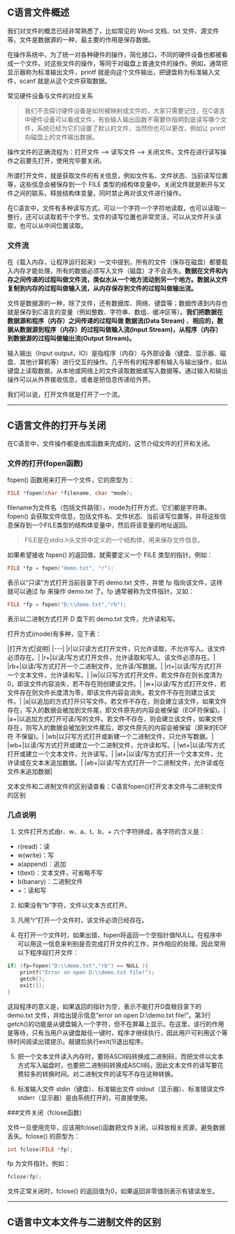 ## C语言文件概述

我们对文件的概念已经非常熟悉了，比如常见的 Word 文档、txt 文件、源文件等。文件是数据源的一种，最主要的作用是保存数据。

在操作系统中，为了统一对各种硬件的操作，简化接口，不同的硬件设备也都被看成一个文件。对这些文件的操作，等同于对磁盘上普通文件的操作。例如，通常把显示器称为标准输出文件，printf 就是向这个文件输出，把键盘称为标准输入文件，scanf 就是从这个文件获取数据。

常见硬件设备与文件的对应关系

> 我们不去探讨硬件设备是如何被映射成文件的，大家只需要记住，在C语言中硬件设备可以看成文件，有些输入输出函数不需要你指明到底读写哪个文件，系统已经为它们设置了默认的文件，当然你也可以更改，例如让 printf 向磁盘上的文件输出数据。

操作文件的正确流程为：打开文件 --> 读写文件 --> 关闭文件。文件在进行读写操作之前要先打开，使用完毕要关闭。

所谓打开文件，就是获取文件的有关信息，例如文件名、文件状态、当前读写位置等，这些信息会被保存到一个 FILE 类型的结构体变量中。关闭文件就是断开与文件之间的联系，释放结构体变量，同时禁止再对该文件进行操作。

在C语言中，文件有多种读写方式，可以一个字符一个字符地读取，也可以读取一整行，还可以读取若干个字节。文件的读写位置也非常灵活，可以从文件开头读取，也可以从中间位置读取。

### 文件流

在《载入内存，让程序运行起来》一文中提到，所有的文件（保存在磁盘）都要载入内存才能处理，所有的数据必须写入文件（磁盘）才不会丢失。**数据在文件和内存之间传递的过程叫做文件流，类似水从一个地方流动到另一个地方。数据从文件复制到内存的过程叫做输入流，从内存保存到文件的过程叫做输出流。**

文件是数据源的一种，除了文件，还有数据库、网络、键盘等；数据传递到内存也就是保存到C语言的变量（例如整数、字符串、数组、缓冲区等）。**我们把数据在数据源和程序（内存）之间传递的过程叫做 数据流(Data Stream)** 。**相应的，数据从数据源到程序（内存）的过程叫做输入流(Input Stream)，从程序（内存）到数据源的过程叫做输出流(Output Stream)。**

输入输出（Input output，IO）是指程序（内存）与外部设备（键盘、显示器、磁盘、其他计算机等）进行交互的操作。几乎所有的程序都有输入与输出操作，如从键盘上读取数据，从本地或网络上的文件读取数据或写入数据等。通过输入和输出操作可以从外界接收信息，或者是把信息传递给外界。

我们可以说，打开文件就是打开了一个流。

-----

## C语言文件的打开与关闭

在C语言中，文件操作都是由库函数来完成的，这节介绍文件的打开和关闭。

### 文件的打开(fopen函数)

fopen() 函数用来打开一个文件，它的原型为：

```C
FILE *fopen(char *filename, char *mode);
```

filename为文件名（包括文件路径），mode为打开方式，它们都是字符串。fopen() 会获取文件信息，包括文件名、文件状态、当前读写位置等，并将这些信息保存到一个FILE类型的结构体变量中，然后将该变量的地址返回。

> FILE是在stdio.h头文件中定义的一个结构体，用来保存文件信息。

如果希望接收 fopen() 的返回值，就需要定义一个 FILE 类型的指针。例如：

```C
FILE *fp = fopen("demo.txt", "r");
```

表示以“只读”方式打开当前目录下的 demo.txt 文件，并使 fp 指向该文件，这样就可以通过 fp 来操作 demo.txt 了。fp 通常被称为文件指针。又如：

```C
FILE *fp = fopen("D:\\demo.txt","rb");
```

表示以二进制方式打开 D 盘下的 demo.txt 文件，允许读和写。

打开方式(mode)有多种，见下表：

|打开方式|说明|
|---|
|r|以只读方式打开文件，只允许读取，不允许写入。该文件必须存在。|
|r+|以读/写方式打开文件，允许读取和写入。该文件必须存在。|
|rb+|以读/写方式打开一个二进制文件，允许读/写数据。|
|rt+|以读/写方式打开一个文本文件，允许读和写。|
|w|以只写方式打开文件，若文件存在则长度清为0，即该文件内容消失，若不存在则创建该文件。|
|w+|以读/写方式打开文件，若文件存在则文件长度清为零，即该文件内容会消失。若文件不存在则建立该文件。|
|a|以追加的方式打开只写文件。若文件不存在，则会建立该文件，如果文件存在，写入的数据会被加到文件尾，即文件原先的内容会被保留（EOF符保留)。|
|a+|以追加方式打开可读/写的文件。若文件不存在，则会建立该文件，如果文件存在，则写入的数据会被加到文件尾后，即文件原先的内容会被保留（原来的EOF符 不保留)。|
|wb|以只写方式打开或新建一个二进制文件，只允许写数据。|
|wb+|以读/写方式打开或建立一个二进制文件，允许读和写。|
|wt+|以读/写方式打开或建立一个文本文件，允许读写。|
|at+|以读/写方式打开一个文本文件，允许读或在文本末追加数据。|
|ab+|以读/写方式打开一个二进制文件，允许读或在文件末追加数据|

文本文件和二进制文件的区别请查看：C语言fopen()打开文本文件与二进制文件的区别

### 几点说明

1) 文件打开方式由r、w、a、t、b、+ 六个字符拼成，各字符的含义是：

- r(read)：读
- w(write)：写
- a(append)：追加
- t(text)：文本文件，可省略不写
- b(banary)：二进制文件
- +：读和写

2) 如果没有“b”字符，文件以文本方式打开。

3) 凡用“r”打开一个文件时，该文件必须已经存在。

4) 在打开一个文件时，如果出错，fopen将返回一个空指针值NULL。在程序中可以用这一信息来判别是否完成打开文件的工作，并作相应的处理。因此常用以下程序段打开文件：

```C
if( (fp=fopen("D:\\demo.txt","rb") == NULL ){
    printf("Error on open D:\\demo.txt file!");
    getch();
    exit(1);
}
```

这段程序的意义是，如果返回的指针为空，表示不能打开D盘根目录下的 demo.txt 文件，并给出提示信息“error on open D:\\demo.txt file!”。第3行getch()的功能是从键盘输入一个字符，但不在屏幕上显示。在这里，该行的作用是等待，只有当用户从键盘敲任一键时，程序才继续执行，因此用户可利用这个等待时间阅读出错提示。敲键后执行exit(1)退出程序。

5) 把一个文本文件读入内存时，要将ASCII码转换成二进制码，而把文件以文本方式写入磁盘时，也要把二进制码转换成ASCII码，因此文本文件的读写要花费较多的转换时间。对二进制文件的读写不存在这种转换。

6) 标准输入文件 stdin（键盘）、标准输出文件 stdout（显示器）、标准错误文件 stderr（显示器）是由系统打开的，可直接使用。

###文件关闭（fclose函数）

文件一旦使用完毕，应该用fclose()函数把文件关闭，以释放相关资源，避免数据丢失。fclose() 的原型为：

```C
int fclose(FILE *fp);
```

fp 为文件指针。例如：

```C
fclose(fp);
```

文件正常关闭时，fclose() 的返回值为0，如果返回非零值则表示有错误发生。

------

## C语言中文本文件与二进制文件的区别
